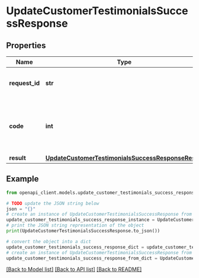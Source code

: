 # UpdateCustomerTestimonialsSuccessResponse


## Properties

Name | Type | Description | Notes
------------ | ------------- | ------------- | -------------
**request_id** | **str** | The unique identifier for the request. | 
**code** | **int** | The response code indicating the status of the request. | 
**result** | [**UpdateCustomerTestimonialsSuccessResponseResult**](UpdateCustomerTestimonialsSuccessResponseResult.md) |  | 

## Example

```python
from openapi_client.models.update_customer_testimonials_success_response import UpdateCustomerTestimonialsSuccessResponse

# TODO update the JSON string below
json = "{}"
# create an instance of UpdateCustomerTestimonialsSuccessResponse from a JSON string
update_customer_testimonials_success_response_instance = UpdateCustomerTestimonialsSuccessResponse.from_json(json)
# print the JSON string representation of the object
print(UpdateCustomerTestimonialsSuccessResponse.to_json())

# convert the object into a dict
update_customer_testimonials_success_response_dict = update_customer_testimonials_success_response_instance.to_dict()
# create an instance of UpdateCustomerTestimonialsSuccessResponse from a dict
update_customer_testimonials_success_response_from_dict = UpdateCustomerTestimonialsSuccessResponse.from_dict(update_customer_testimonials_success_response_dict)
```
[[Back to Model list]](../README.md#documentation-for-models) [[Back to API list]](../README.md#documentation-for-api-endpoints) [[Back to README]](../README.md)


